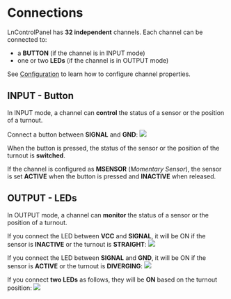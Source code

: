 # Connections

LnControlPanel has **32 independent** channels. Each channel can be connected to:
 - a **BUTTON** (if the channel is in INPUT mode)
 - one or two **LEDs** (if the channel is in OUTPUT mode)

See [Configuration](https://github.com/lucadentella/LnControlPanel/blob/main/CONFIGURATION.md) to learn how to configure channel properties. 
 
 ## INPUT - Button
In INPUT mode, a channel can **control** the status of a sensor or the position of a turnout.

Connect a button between **SIGNAL** and **GND**:
![](https://github.com/lucadentella/LnControlPanel/blob/main/images/con-btn.png?raw=true)

When the button is pressed, the status of the sensor or the position of the turnout is **switched**.

If the channel is configured as **MSENSOR** (*Momentary Sensor*), the sensor is set **ACTIVE** when the button is pressed and **INACTIVE** when released.

## OUTPUT - LEDs
In OUTPUT mode, a channel can **monitor** the status of a sensor or the position of a turnout.

If you connect the LED between **VCC** and **SIGNAL**, it will be ON if the sensor is **INACTIVE** or the turnout is **STRAIGHT**:
![](https://github.com/lucadentella/LnControlPanel/blob/main/images/con-ledvcc.png?raw=true)

If you connect the LED between **SIGNAL** and **GND**, it will be ON if the sensor is **ACTIVE** or the turnout is **DIVERGING**:
![](https://github.com/lucadentella/LnControlPanel/blob/main/images/con-ledgnd.png?raw=true)

If you connect **two LEDs** as follows, they will be **ON** based on the turnout position:
![](https://github.com/lucadentella/LnControlPanel/blob/main/images/con-twoleds.png?raw=true)
